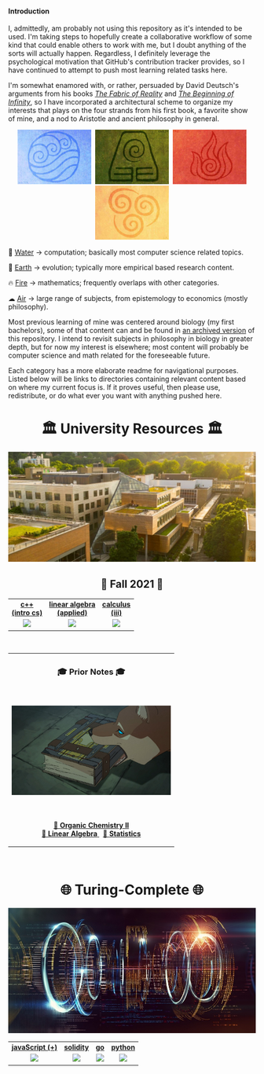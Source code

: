 #### Introduction

I, admittedly, am probably not using this repository as it's intended to be
used. I'm taking steps to hopefully create a collaborative workflow of some
kind that could enable others to work with me, but I doubt anything of the
sorts will actually happen. Regardless, I definitely leverage the psychological
motivation that GitHub's contribution tracker provides, so I have continued to
attempt to push most learning related tasks here.

I'm somewhat enamored with, or rather, persuaded by David Deutsch's arguments
from his books [_The Fabric of
Reality_](https://en.wikipedia.org/wiki/The_Fabric_of_Reality) and [_The
Beginning of
Infinity_](https://en.wikipedia.org/wiki/The_Beginning_of_Infinity), so I have
incorporated a architectural scheme to organize my interests that plays on the
four strands from his first book, a favorite show of mine, and a nod to
Aristotle and ancient philosophy in general.


<p align="center">
<kbd>
  <img width="150" src="assets/images/water.jpg">
</kbd>
<kbd>
  <img width="150" src="assets/images/earth.jpg">
</kbd>
<kbd>
  <img width="150" src="assets/images/fire.jpg">
</kbd>
<kbd>
  <img width="150" src="assets/images/air.jpg">
</kbd>
</p>

🌊 [Water](water/) &rarr; computation; basically most computer science related topics.

🌳 [Earth](earth/) &rarr; evolution; typically more empirical based research content.

🔥 [Fire](fire/) &rarr; mathematics; frequently overlaps with other categories.

☁  [Air](air/) &rarr; large range of subjects, from epistemology to economics (mostly philosophy).

Most previous learning of mine was centered around biology (my first
bachelors), some of that content can and be found in [an archived
version](https://github.com/nosvagor/notes-old) of this repository. I intend to
revisit subjects in philosophy in biology in greater depth, but for now my
interest is elsewhere; most content will probably be computer science
and math related for the foreseeable future.

Each category has a more elaborate readme for navigational purposes. Listed
below will be links to directories containing relevant content based on where
my current focus is. If it proves useful, then please use, redistribute, or do
what ever you want with anything pushed here.

<h1 align="center">🏛️ University Resources 🏛️</h1>
<p align="center">
<kbd>
  <img width="512" src="assets/images/psu.jpg">
</kbd>
</p>

<h2 align="center">🍂 Fall 2021 🍂 </h2>

<table align="center">
  <tr>
    <td align="center"><strong><a href="water/c++/">c++ <br> (intro cs)</a></strong></td>
    <td align="center"><strong><a href="fire/linear/">linear algebra <br> (applied) </a></strong></td>
    <td align="center"><strong><a href="fire/calculus/">calculus <br> (iii)</a></strong></td>
  </tr>
  <tr>
    <td align="center"><a href="water/c++/"><img src="assets/images/c++.ico"></a></td>
    <td align="center"><a href="fire/linear/"><img src="assets/images/applied.ico"></a></td>
    <td align="center"><a href="fire/calculus/"><img src="assets/images/lorenz.ico"></a></td>
  </tr>
</table>

<br>

<table align="center">
  <tr>
    <th>
      <h3 align="center">🎓 Prior Notes 🎓 </h2>
    </th>
  </tr>
  <tr>
    <td>
      <p align='center'>
        <br>
        <img width="324" src="assets/images/prior.jpg">
      </p>
    </td>
  </tr>
  <tr>
    <td>
      <p align="center">
        <br>
        <a href="http://raw.githubusercontent.com/nosvagor/notes/master/assets/prior/ch-335.pdf">📓 <strong>Organic Chemistry II</strong>
        </a>
        <br>
        <a href="http://raw.githubusercontent.com/nosvagor/notes/master/assets/prior/mth-261.pdf"> 📓 <strong>Linear Algebra</strong>
        </a>
        &nbsp;
        <a href="http://raw.githubusercontent.com/nosvagor/notes/master/assets/prior/statistics.pdf">📓 <strong>Statistics</strong>
        </a>
      </p>
    </td>
  </tr>
</table>

<br>

<h1 align="center">🌐 Turing-Complete 🌐</h1>

<p align="center">
<kbd>
  <img width="512" src="assets/images/code.jpg">
</kbd>
</p>

<table align="center">
  <tr>
    <td align="center"><strong><a href="water/javascript/">javaScript (+)</a></strong></td>
    <td align="center"><strong><a href="water/solidity/">solidity</a></strong></td>
    <td align="center"><strong><a href="water/go/">go</a></strong></td>
    <td align="center"><strong><a href="water/python/">python</a></strong></td>
  </tr>
  <tr>
    <td align="center"><a href="water/javascript/"><img src="assets/images/javascript.ico"></a></td>
    <td align="center"><a href="water/[solidity/"><img src="assets/images/solidity.ico"></a></td>
    <td align="center"><a href="water/go/"><img src="assets/images/go.ico"></a></td>
    <td align="center"><a href="water/python/"><img src="assets/images/python.ico"></a></td>
  </tr>
</table>
